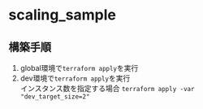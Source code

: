 # scaling_sample

## 構築手順
1. global環境で`terraform apply`を実行  
2. dev環境で`terraform apply`を実行  
  インスタンス数を指定する場合 `terraform apply -var "dev_target_size=2"`
